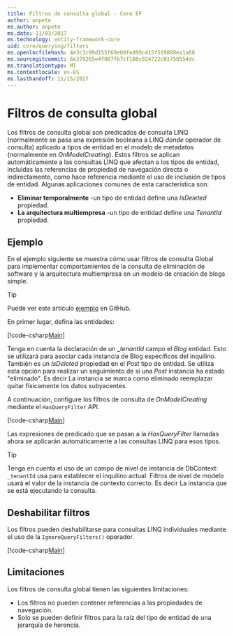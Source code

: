 ```yaml
---
title: Filtros de consulta global - Core EF
author: anpete
ms.author: anpete
ms.date: 11/03/2017
ms.technology: entity-framework-core
uid: core/querying/filters
ms.openlocfilehash: 4e3c3c99d155f69e00fed99c415f519808ea1a68
ms.sourcegitcommit: 6e379265e4f087fb7cf180c824722c81750554dc
ms.translationtype: MT
ms.contentlocale: es-ES
ms.lasthandoff: 11/15/2017
---
```

# <a name="global-query-filters"></a>Filtros de consulta global

Los filtros de consulta global son predicados de consulta LINQ (normalmente se pasa una expresión booleana a LINQ *donde* operador de consulta) aplicado a tipos de entidad en el modelo de metadatos (normalmente en *OnModelCreating*). Estos filtros se aplican automáticamente a las consultas LINQ que afectan a los tipos de entidad, incluidas las referencias de propiedad de navegación directa o indirectamente, como hace referencia mediante el uso de inclusión de tipos de entidad. Algunas aplicaciones comunes de esta característica son:

* **Eliminar temporalmente** -un tipo de entidad define una *IsDeleted* propiedad.
* **La arquitectura multiempresa** -un tipo de entidad define una *TenantId* propiedad.

## <a name="example"></a>Ejemplo

En el ejemplo siguiente se muestra cómo usar filtros de consulta Global para implementar comportamientos de la consulta de eliminación de software y la arquitectura multiempresa en un modelo de creación de blogs simple.

> [!TIP]
> Puede ver este artículo [ejemplo](https://github.com/aspnet/EntityFrameworkCore/tree/dev/samples/QueryFilters) en GitHub.

En primer lugar, defina las entidades:

[!code-csharp[Main](../../../efcore-dev/samples/QueryFilters/Program.cs#Entities)]

Tenga en cuenta la declaración de un __tenantId_ campo el _Blog_ entidad. Esto se utilizará para asociar cada instancia de Blog específicos del inquilino. También es un _IsDeleted_ propiedad en el _Post_ tipo de entidad. Se utiliza esta opción para realizar un seguimiento de si una _Post_ instancia ha estado "eliminado". Es decir La instancia se marca como eliminado reemplazar quitar físicamente los datos subyacentes.

A continuación, configure los filtros de consulta de _OnModelCreating_ mediante el ```HasQueryFilter``` API.

[!code-csharp[Main](../../../efcore-dev/samples/QueryFilters/Program.cs#Configuration)]

Las expresiones de predicado que se pasan a la _HasQueryFilter_ llamadas ahora se aplicarán automáticamente a las consultas LINQ para esos tipos.

> [!TIP]
> Tenga en cuenta el uso de un campo de nivel de instancia de DbContext: ```_tenantId``` usa para establecer el inquilino actual. Filtros de nivel de modelo usará el valor de la instancia de contexto correcto. Es decir La instancia que se está ejecutando la consulta.

## <a name="disabling-filters"></a>Deshabilitar filtros

Los filtros pueden deshabilitarse para consultas LINQ individuales mediante el uso de la ```IgnoreQueryFilters()``` operador.

[!code-csharp[Main](../../../efcore-dev/samples/QueryFilters/Program.cs#IgnoreFilters)]

## <a name="limitations"></a>Limitaciones

Los filtros de consulta global tienen las siguientes limitaciones:

* Los filtros no pueden contener referencias a las propiedades de navegación.
* Solo se pueden definir filtros para la raíz del tipo de entidad de una jerarquía de herencia.
